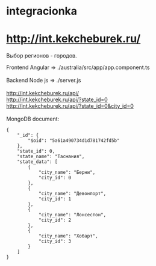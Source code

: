 # integracionka
# http://int.kekcheburek.ru/
Выбор регионов - городов.

Frontend Angular => ./australia/src/app/app.component.ts <br>
<br>
Backend Node js => ./server.js <br>
<br>
http://int.kekcheburek.ru/api/  <br>
http://int.kekcheburek.ru/api/?state_id=0  <br>
http://int.kekcheburek.ru/api/?state_id=0&city_id=0
<br>
<br>
MongoDB document:

```
{
    "_id": {
        "$oid": "5a61a490734d1d781742fd5b"
    },
    "state_id": 0,
    "state_name": "Тасмания",
    "state_data": [
        {
            "city_name": "Берни",
            "city_id": 0
        },
        {
            "city_name": "Девонпорт",
            "city_id": 1
        },
        {
            "city_name": "Лонсестон",
            "city_id": 2
        },
        {
            "city_name": "Хобарт",
            "city_id": 3
        }
    ]
}
```
